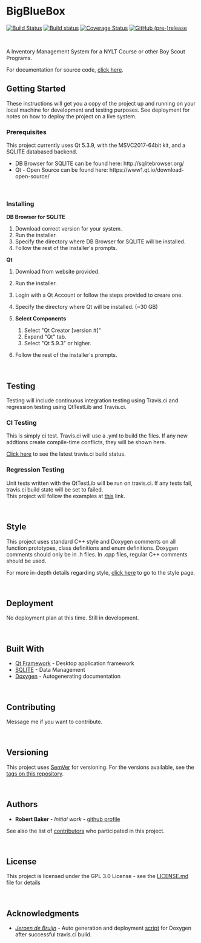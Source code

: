 # BigBlueBox
[![Build Status](https://travis-ci.org/rbaker26/BigBlueBox.svg?branch=master)](https://travis-ci.org/rbaker26/BigBlueBox) 
[![Build status](https://ci.appveyor.com/api/projects/status/n5w5hxdsnvb7jpm9/branch/master?svg=true)](https://ci.appveyor.com/project/rbaker26/bigbluebox/branch/master)
[![Coverage Status](https://coveralls.io/repos/github/rbaker26/BigBlueBox/badge.svg?branch=master)](https://coveralls.io/github/rbaker26/BigBlueBox?branch=master)
[![GitHub (pre-)release](https://img.shields.io/github/release/rbaker26/BigBlueBox/all.svg)](https://travis-ci.org/rbaker26/BigBlueBox)
<!-- [![License: MIT](https://img.shields.io/badge/License-MIT-yellow.svg)](https://opensource.org/licenses/MIT) -->
<!--[![codecov](https://codecov.io/gh/rbaker26/BigBlueBox/branch/master/graph/badge.svg)](https://codecov.io/gh/rbaker26/BigBlueBox) -->
<br>

A Inventory Management System for a NYLT Course or other Boy Scout Programs.

For documentation for source code, [click here](https://rbaker26.github.io/BigBlueBox/html/index.html).

## Getting Started

These instructions will get you a copy of the project up and running on your local machine for development and testing purposes. See deployment for notes on how to deploy the project on a live system.

### Prerequisites

This project currently uses Qt 5.3.9, with the MSVC2017-64bit kit, and a SQLITE databased backend.<br>
<ul>
  <li> DB Browser for SQLITE can be found here: http://sqlitebrowser.org/ </li>
  <li> Qt - Open Source can be found here:  https://www1.qt.io/download-open-source/ </li>
</ul>
<br>  


### Installing

__DB Browser for SQLITE__

  1. Download correct version for your system.
  2. Run the installer.
  3. Specify the directory where DB Browser for SQLITE will be installed.
  4. Follow the rest of the installer's prompts.
  
__Qt__

  1. Download from website provided.
  2. Run the installer. 
  3. Login with a Qt Account or follow the steps provided to creare one.
  4. Specify the directory where Qt will be installed.  (~30 GB) 
  
  5. <b> Select Components </b>  
        1. Select "Qt Creator [version #]" 
        2. Expand "Qt" tab.
        3. Select "Qt 5.9.3" or higher. 
  
  6. Follow the rest of the installer's prompts.

<br>


## Testing

Testing will include continuous integration testing using Travis.ci and regression testing using QtTestLib and Travis.ci.  

### CI Testing

This is simply ci test.  Travis.ci will use a .yml to build the files.  If any new addtions create compile-time conflicts, they 
will be shown here.  


 [Click here](https://travis-ci.org/rbaker26/BigBlueBox) to see the latest travis.ci build status.
 

### Regression Testing

Unit tests written with the QtTestLib will be run on travis.ci.  If any tests fail, travis.ci build state will be set to 
failed.   
This project will follow the examples at [this](http://doc.qt.io/qt-5/qttestlib-tutorial1-example.html) link.

<br>

## Style

This project uses standard C++ style and Doxygen comments on all function prototypes, class definitions and enum definitions.
Doxygen comments should only be in .h files.  In .cpp files, regular C++ comments should be used.  

For more in-depth details regarding style, [click here](./Style.md) to go to the style page.

<br>

## Deployment

No deployment plan at this time.  Still in development.

<br>

## Built With

* [Qt Framework](http://www.dropwizard.io/1.0.2/docs/) - Desktop application framework 
* [SQLITE](https://www.sqlite.org) - Data Management
* [Doxygen](http://www.stack.nl/~dimitri/doxygen/index.html) - Autogenerating documentation

<br>

## Contributing
Message me if you want to contribute.

<br>

## Versioning
This project uses [SemVer](http://semver.org/) for versioning. For the versions available, see the [tags on this repository](https://github.com/rbaker26/BigBlueBox/tags). 

<br>

## Authors
* **Robert Baker** - *Initial work* - [github profile](https://github.com/rbaker26)

See also the list of [contributors](https://github.com/rbaker26/BigBlueBox/graphs/contributors) who participated in this project.

<br>

## License
This project is licensed under the GPL 3.0 License - see the [LICENSE.md](https://github.com/rbaker26/BigBlueBox/blob/master/LICENSE) file for details

<br>


## Acknowledgments
* [*Jeroen de Bruijn*](https://gist.github.com/vidavidorra) - Auto generation and deployment [script](https://github.com/rbaker26/BigBlueBox/blob/master/generateDocumentationAndDeploy.sh) for Doxygen after successful travis.ci build.  


